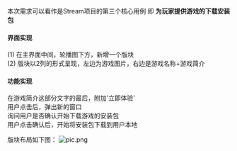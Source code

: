 本次需求可以看作是Stream项目的第三个核心用例
即 **为玩家提供游戏的下载安装包**

#### 界面实现  
(1) 在主界面中间，轮播图下方，新增一个版块  
(2) 版块以2列的形式呈现，左边为游戏图片，右边是游戏名称+游戏简介

#### 功能实现  
在游戏简介这部分文字的最后，附加'立即体验'  
用户点击后，弹出新的窗口  
询问用户是否确认开始下载游戏的安装包  
用户点击确认后，开始将安装包下载到用户本地

版块布局如下图：
![pic.png](pic.png)